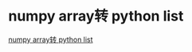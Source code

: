 # numpy array转 python list
[numpy array转 python list](https://aiwithcloud.com/2021/10/15/numpy-array%e8%bd%ac-python-list/)